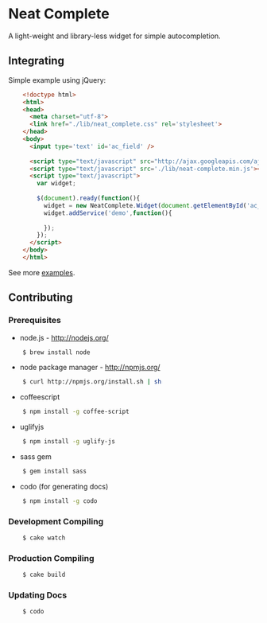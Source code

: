 Neat Complete
=============

A light-weight and library-less widget for simple autocompletion.

Integrating
-----------
Simple example using jQuery:
```html
    <!doctype html>
    <html>
    <head>
      <meta charset="utf-8">
      <link href="./lib/neat_complete.css" rel='stylesheet'>
    </head>
    <body>
      <input type='text' id='ac_field' />
      
      <script type="text/javascript" src="http://ajax.googleapis.com/ajax/libs/jquery/1.7.1/jquery.min.js"></script>
      <script type="text/javascript" src='./lib/neat-complete.min.js'></script>
      <script type="text/javascript">
        var widget;
        
        $(document).ready(function(){
          widget = new NeatComplete.Widget(document.getElementById('ac_field'));
          widget.addService('demo',function(){
            
          });
        });
      </script>
    </body>
    </html>
```
See more <a href="http://abletech.github.com/neat-complete/demo" target="_parent">examples</a>.



Contributing
------------
### Prerequisites

* node.js - http://nodejs.org/

```sh
    $ brew install node
```

* node package manager - http://npmjs.org/

```sh
    $ curl http://npmjs.org/install.sh | sh
```
* coffeescript

```sh
    $ npm install -g coffee-script
```
* uglifyjs

```sh
    $ npm install -g uglify-js
```
* sass gem

```sh
    $ gem install sass
```
* codo (for generating docs)

```sh
    $ npm install -g codo
```

### Development Compiling

```sh
    $ cake watch
```

### Production Compiling

```sh
    $ cake build
```    

### Updating Docs

```sh
    $ codo
```